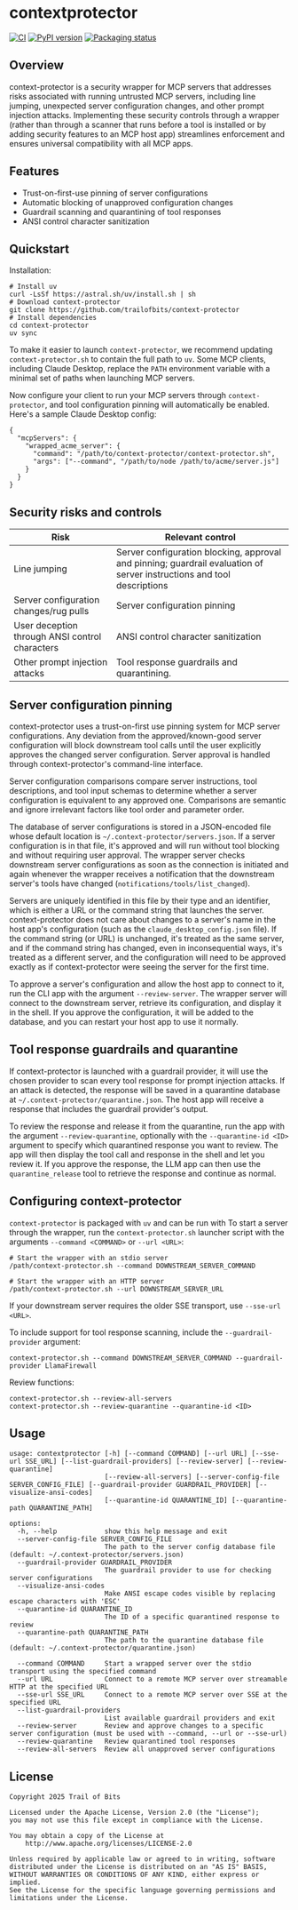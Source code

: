 # contextprotector

<!--- BADGES: START --->
[![CI](https://github.com/trailofbits/contextprotector/actions/workflows/tests.yml/badge.svg)](https://github.com/trailofbits/contextprotector/actions/workflows/tests.yml)
[![PyPI version](https://badge.fury.io/py/contextprotector.svg)](https://pypi.org/project/contextprotector)
[![Packaging status](https://repology.org/badge/tiny-repos/python:contextprotector.svg)](https://repology.org/project/python:contextprotector/versions)
<!--- BADGES: END --->

## Overview

context-protector is a security wrapper for MCP servers that addresses risks associated with running untrusted MCP servers, including line jumping, unexpected server configuration changes, and other prompt injection attacks. Implementing these security controls through a wrapper (rather than through a scanner that runs before a tool is installed or by adding security features to an MCP host app) streamlines enforcement and ensures universal compatibility with all MCP apps.

## Features

- Trust-on-first-use pinning of server configurations
- Automatic blocking of unapproved configuration changes
- Guardrail scanning and quarantining of tool responses
- ANSI control character sanitization

## Quickstart

Installation:

```
# Install uv
curl -LsSf https://astral.sh/uv/install.sh | sh
# Download context-protector
git clone https://github.com/trailofbits/context-protector
# Install dependencies
cd context-protector
uv sync
```

To make it easier to launch `context-protector`, we recommend updating `context-protector.sh` to contain the full path to `uv`. Some MCP clients, including Claude Desktop, replace the `PATH` environment variable with a minimal set of paths when launching MCP servers.

Now configure your client to run your MCP servers through `context-protector`, and tool configuration pinning will automatically be enabled. Here's a sample Claude Desktop config:

```
{
  "mcpServers": {
    "wrapped_acme_server": {
      "command": "/path/to/context-protector/context-protector.sh",
      "args": ["--command", "/path/to/node /path/to/acme/server.js"]
    }
  }
}
```

## Security risks and controls

| Risk    | Relevant control |
| -------- | ------- |
| Line jumping  | Server configuration blocking, approval and pinning; guardrail evaluation of server instructions and tool descriptions    |
| Server configuration changes/rug pulls | Server configuration pinning     |
| User deception through ANSI control characters    | ANSI control character sanitization    |
| Other prompt injection attacks  | Tool response guardrails and quarantining. |



## Server configuration pinning

context-protector uses a trust-on-first use pinning system for MCP server configurations. Any deviation from the approved/known-good server configuration will block downstream tool calls until the user explicitly approves the changed server configuration. Server approval is handled through context-protector's command-line interface.
 
Server configuration comparisons compare server instructions, tool descriptions, and tool input schemas to determine whether a server configuration is equivalent to any approved one. Comparisons are semantic and ignore irrelevant factors like tool order and parameter order.

The database of server configurations is stored in a JSON-encoded file whose default location is `~/.context-protector/servers.json`. If a server configuration is in that file, it's approved and will run without tool blocking and without requiring user approval. The wrapper server checks downstream server configurations as soon as the connection is initiated and again whenever the wrapper receives a notification that the downstream server's tools have changed (`notifications/tools/list_changed`).

Servers are uniquely identified in this file by their type and an identifier, which is either a URL or the command string that launches the server. context-protector does not care about changes to a server's name in the host app's configuration (such as the `claude_desktop_config.json` file). If the command string (or URL) is unchanged, it's treated as the same server, and if the command string has changed, even in inconsequential ways, it's treated as a different server, and the configuration will need to be approved exactly as if context-protector were seeing the server for the first time.

To approve a server's configuration and allow the host app to connect to it, run the CLI app with the argument `--review-server`. The wrapper server will connect to the downstream server, retrieve its configuration, and display it in the shell. If you approve the configuration, it will be added to the database, and you can restart your host app to use it normally.

## Tool response guardrails and quarantine

If context-protector is launched with a guardrail provider, it will use the chosen provider to scan every tool response for prompt injection attacks. If an attack is detected, the response will be saved in a quarantine database at `~/.context-protector/quarantine.json`. The host app will receive a response that includes the guardrail provider's output.

To review the response and release it from the quarantine, run the app with the argument `--review-quarantine`, optionally with the `--quarantine-id <ID>` argument to specify which quarantined response you want to review. The app will then display the tool call and response in the shell and let you review it. If you approve the response, the LLM app can then use the `quarantine_release` tool to retrieve the response and continue as normal.

## Configuring context-protector

`context-protector` is packaged with `uv` and can be run with To start a server through the wrapper, run the `context-protector.sh` launcher script with the arguments `--command <COMMAND>` or `--url <URL>`:

```
# Start the wrapper with an stdio server
/path/context-protector.sh --command DOWNSTREAM_SERVER_COMMAND

# Start the wrapper with an HTTP server
/path/context-protector.sh --url DOWNSTREAM_SERVER_URL
```

If your downstream server requires the older SSE transport, use `--sse-url <URL>`.

To include support for tool response scanning, include the `--guardrail-provider` argument:

```
context-protector.sh --command DOWNSTREAM_SERVER_COMMAND --guardrail-provider LlamaFirewall
```

Review functions:

```
context-protector.sh --review-all-servers
context-protector.sh --review-quarantine --quarantine-id <ID>
```

## Usage

```
usage: contextprotector [-h] [--command COMMAND] [--url URL] [--sse-url SSE_URL] [--list-guardrail-providers] [--review-server] [--review-quarantine]
                        [--review-all-servers] [--server-config-file SERVER_CONFIG_FILE] [--guardrail-provider GUARDRAIL_PROVIDER] [--visualize-ansi-codes]
                        [--quarantine-id QUARANTINE_ID] [--quarantine-path QUARANTINE_PATH]

options:
  -h, --help            show this help message and exit
  --server-config-file SERVER_CONFIG_FILE
                        The path to the server config database file (default: ~/.context-protector/servers.json)
  --guardrail-provider GUARDRAIL_PROVIDER
                        The guardrail provider to use for checking server configurations
  --visualize-ansi-codes
                        Make ANSI escape codes visible by replacing escape characters with 'ESC'
  --quarantine-id QUARANTINE_ID
                        The ID of a specific quarantined response to review
  --quarantine-path QUARANTINE_PATH
                        The path to the quarantine database file (default: ~/.context-protector/quarantine.json)

  --command COMMAND     Start a wrapped server over the stdio transport using the specified command
  --url URL             Connect to a remote MCP server over streamable HTTP at the specified URL
  --sse-url SSE_URL     Connect to a remote MCP server over SSE at the specified URL
  --list-guardrail-providers
                        List available guardrail providers and exit
  --review-server       Review and approve changes to a specific server configuration (must be used with --command, --url or --sse-url)
  --review-quarantine   Review quarantined tool responses
  --review-all-servers  Review all unapproved server configurations
```

## License
```
Copyright 2025 Trail of Bits

Licensed under the Apache License, Version 2.0 (the "License");
you may not use this file except in compliance with the License.

You may obtain a copy of the License at
    http://www.apache.org/licenses/LICENSE-2.0

Unless required by applicable law or agreed to in writing, software
distributed under the License is distributed on an "AS IS" BASIS,
WITHOUT WARRANTIES OR CONDITIONS OF ANY KIND, either express or implied.
See the License for the specific language governing permissions and
limitations under the License.
```
